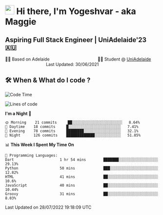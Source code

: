 <h1><img src="https://emojis.slackmojis.com/emojis/images/1531849430/4246/blob-sunglasses.gif?1531849430" width="30"/> Hi there, I'm Yogeshvar - aka Maggie</h1>

## Aspiring Full Stack Engineer | UniAdelaide'23 🇦🇺  
🏂🏻  Based on Adelaide &nbsp;&nbsp;&nbsp;&nbsp;&nbsp;&nbsp;&nbsp;&nbsp;&nbsp;&nbsp;&nbsp;&nbsp;&nbsp;&nbsp;&nbsp;&nbsp;&nbsp;&nbsp;&nbsp;&nbsp;&nbsp;&nbsp;&nbsp;&nbsp;&nbsp;&nbsp;&nbsp;&nbsp;&nbsp;&nbsp;&nbsp;&nbsp;&nbsp;&nbsp;&nbsp;&nbsp;&nbsp;&nbsp;&nbsp;👨‍💻 Student @ [UniAdelaide](https://www.adelaide.edu.au)   &nbsp;&nbsp;&nbsp;&nbsp;&nbsp;&nbsp;&nbsp;&nbsp;&nbsp;&nbsp;&nbsp;&nbsp;&nbsp;&nbsp;&nbsp;&nbsp;&nbsp;&nbsp;&nbsp;&nbsp;&nbsp;&nbsp;&nbsp;&nbsp;&nbsp;&nbsp;&nbsp;&nbsp;&nbsp;&nbsp;&nbsp;&nbsp; &nbsp;Last Updated: 30/06/2021

## 🛠 When & What do I code ?  

<!--START_SECTION:waka-->
![Code Time](http://img.shields.io/badge/Code%20Time-1%2C590%20hrs%2016%20mins-blue)

![Lines of code](https://img.shields.io/badge/From%20Hello%20World%20I%27ve%20Written-2%20Million%20lines%20of%20code-blue)

**I'm a Night 🦉** 

```text
🌞 Morning    21 commits     ██░░░░░░░░░░░░░░░░░░░░░░░   8.64% 
🌆 Daytime    18 commits     █░░░░░░░░░░░░░░░░░░░░░░░░   7.41% 
🌃 Evening    78 commits     ████████░░░░░░░░░░░░░░░░░   32.1% 
🌙 Night      126 commits    █████████████░░░░░░░░░░░░   51.85%

```


📊 **This Week I Spent My Time On** 

```text
💬 Programming Languages: 
Dart                     1 hr 54 mins        ███████░░░░░░░░░░░░░░░░░░   29.13% 
Python                   50 mins             ███░░░░░░░░░░░░░░░░░░░░░░   12.82% 
HTML                     41 mins             ██░░░░░░░░░░░░░░░░░░░░░░░   10.6% 
JavaScript               40 mins             ██░░░░░░░░░░░░░░░░░░░░░░░   10.44% 
Groovy                   31 mins             ██░░░░░░░░░░░░░░░░░░░░░░░   8.03%

```


 Last Updated on 28/07/2022 19:18:09 UTC
<!--END_SECTION:waka-->
